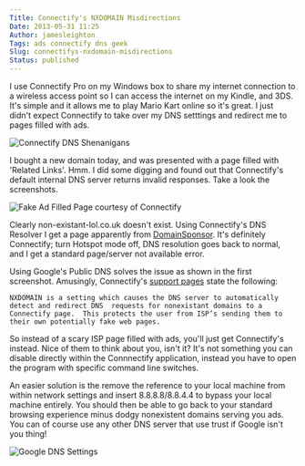 ```yaml
---
Title: Connectify's NXDOMAIN Misdirections
Date: 2013-05-31 11:25
Author: jamesleighton
Tags: ads connectify dns geek
Slug: connectifys-nxdomain-misdirections
Status: published
---
```


I use Connectify Pro on my Windows box to share my internet connection to a wireless access point so I can access the internet on my Kindle, and 3DS. It's simple and it allows me to play Mario Kart online so it's great. I just didn't expect Connectify to take over my DNS setttings and redirect me to pages filled with ads.

![Connectify DNS Shenanigans](/images/this-should-fail.PNG)

I bought a new domain today, and was presented with a page filled with 'Related Links'. Hmm. I did some digging and found out that Connectify's default internal DNS server returns invalid responses. Take a look the screenshots.

![Fake Ad Filled Page courtesy of Connectify](/images/nxdomain-page.PNG)

Clearly non-existant-lol.co.uk doesn't exist. Using Connectify's DNS Resolver I get a page apparently from [DomainSponsor](http://cdn.dsultra.com/t/ds_legal.html). It's definitely Connectify; turn Hotspot mode off, DNS resolution goes back to normal, and I get a standard page/server not available error.

Using Google's Public DNS solves the issue as shown in the first screenshot. Amusingly, Connectify's [support pages](http://support.connectify.me/entries/20338992-Connectify-Hotspot-Command-Line-Interface-Syntax) state the following:

<div class="highlight">

    NXDOMAIN is a setting which causes the DNS server to automatically detect and redirect DNS  requests for nonexistant domains to a Connectify page.  This protects the user from ISP’s sending them to their own potentially fake web pages.

</div>

So instead of a scary ISP page filled with ads, you'll just get Connectify's instead. Nice of them to think about you, isn't it? It's not something you can disable directly within the Connnectify application, instead you have to open the program with specific command line switches.

An easier solution is the remove the reference to your local machine from within network settings and insert 8.8.8.8/8.8.4.4 to bypass your local machine entirely. You should then be able to go back to your standard browsing experience minus dodgy nonexistent domains serving you ads. You can of course use any other DNS server that use trust if Google isn't you thing!

![Google DNS Settings](/images/default-dns-settings.png)
